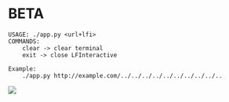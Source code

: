 # BETA

```
USAGE: ./app.py <url+lfi>
COMMANDS: 
    clear -> clear terminal
    exit -> close LFInteractive

Example:
    ./app.py http://example.com/../../../../../../../../../..
```
<img src="https://i.imgur.com/dyBhTF3.png">
